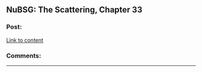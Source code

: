 ## NuBSG: The Scattering, Chapter 33

### Post:

[Link to content](https://forums.spacebattles.com/posts/21437789/)

### Comments:

---

